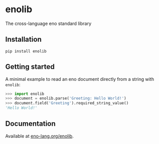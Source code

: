 # enolib

The cross-language eno standard library

## Installation

```
pip install enolib
```

## Getting started

A minimal example to read an eno document directly from a string with `enolib`:

```python
>>> import enolib
>>> document = enolib.parse('Greeting: Hello World!')
>>> document.field('Greeting').required_string_value()
'Hello World!'
```

## Documentation

Available at [eno-lang.org/enolib](https://eno-lang.org/enolib/).
